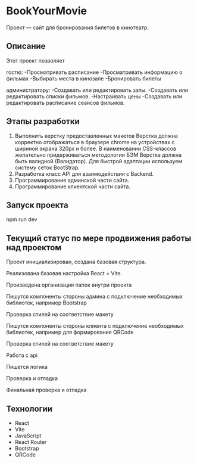 # BookYourMovie

Проект — сайт для бронирования билетов в кинотеатр.

## Описание

Этот проект позволяет

гостю:
-Просматривать расписание
-Просматривать информацию о фильмах
-Выбирать места в кинозале
-Бронировать билеты

  

администратору:
-Создавать или редактировать залы.
-Создавать или редактировать списки фильмов.
-Настраивать цены
-Создавать или редактировать расписание сеансов фильмов.
 


 ## Этапы разработки
1. Выполнить верстку предоставленных макетов
Верстка должна корректно отображаться в браузере chrome на устройствах с шириной экрана 320px и более.
В наименовании CSS-классов желательно придерживаться методологии БЭМ
Верстка должна быть валидной (Валидатор).
Для быстрой адаптации используем систему сеток BootStrap.
2. Разработка класс API для взаимодействия с Backend.
3. Программирование админской части сайта.
4. Программирование клиентской части сайта.



## Запуск проекта
npm run dev



## Текущий статус по мере продвижения работы над проектом

Проект инициализирован, создана базовая структура.

Реализована базовая настройка React + Vite.

Произведена организация папок внутри проекта

Пишутся компоненты стороны админа с подключение необходимых библиотек, например Bootstrap

Проверка стилей на соответствие макету

Пишутся компоненты стороны клиента с подключение необходимых библиотек, например для формирования QRCode

Проверка стилей на соответствие макету

Работа с api

Пишется логика

Проверка и отладка

Финальная проверка и отладка




## Технологии

- React  
- Vite  
- JavaScript   
- React Router  
- Bootstrap
- QRCode





